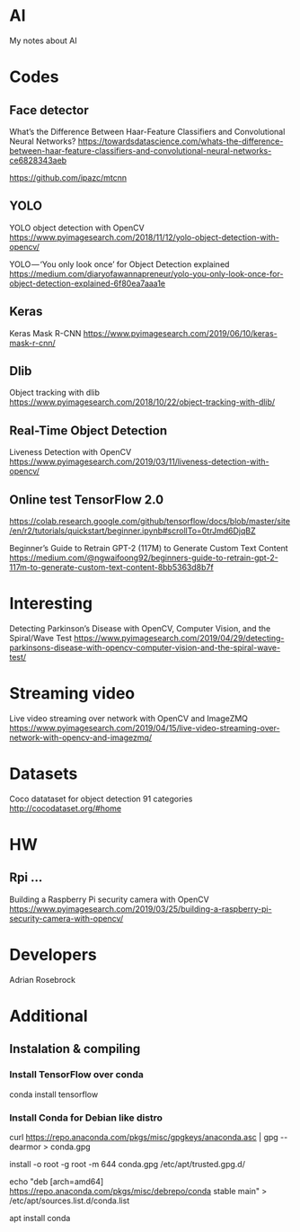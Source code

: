 # AI
My notes about AI

# Codes

## Face detector

What’s the Difference Between Haar-Feature Classifiers and Convolutional Neural Networks? https://towardsdatascience.com/whats-the-difference-between-haar-feature-classifiers-and-convolutional-neural-networks-ce6828343aeb

https://github.com/ipazc/mtcnn

## YOLO

YOLO object detection with OpenCV https://www.pyimagesearch.com/2018/11/12/yolo-object-detection-with-opencv/

YOLO — ‘You only look once’ for Object Detection explained https://medium.com/diaryofawannapreneur/yolo-you-only-look-once-for-object-detection-explained-6f80ea7aaa1e

## Keras

Keras Mask R-CNN https://www.pyimagesearch.com/2019/06/10/keras-mask-r-cnn/

## Dlib

Object tracking with dlib https://www.pyimagesearch.com/2018/10/22/object-tracking-with-dlib/

## Real-Time Object Detection

Liveness Detection with OpenCV https://www.pyimagesearch.com/2019/03/11/liveness-detection-with-opencv/

## Online test TensorFlow 2.0

https://colab.research.google.com/github/tensorflow/docs/blob/master/site/en/r2/tutorials/quickstart/beginner.ipynb#scrollTo=0trJmd6DjqBZ

Beginner’s Guide to Retrain GPT-2 (117M) to Generate Custom Text Content https://medium.com/@ngwaifoong92/beginners-guide-to-retrain-gpt-2-117m-to-generate-custom-text-content-8bb5363d8b7f

#

# Interesting

Detecting Parkinson’s Disease with OpenCV, Computer Vision, and the Spiral/Wave Test https://www.pyimagesearch.com/2019/04/29/detecting-parkinsons-disease-with-opencv-computer-vision-and-the-spiral-wave-test/

# Streaming video

Live video streaming over network with OpenCV and ImageZMQ https://www.pyimagesearch.com/2019/04/15/live-video-streaming-over-network-with-opencv-and-imagezmq/

# Datasets

Coco datataset for object detection 91 categories http://cocodataset.org/#home

# HW

## Rpi ...

Building a Raspberry Pi security camera with OpenCV https://www.pyimagesearch.com/2019/03/25/building-a-raspberry-pi-security-camera-with-opencv/

# Developers

Adrian Rosebrock

# Additional

## Instalation & compiling

### Install TensorFlow over conda

conda install tensorflow

### Install Conda for Debian like distro

curl https://repo.anaconda.com/pkgs/misc/gpgkeys/anaconda.asc | gpg --dearmor > conda.gpg

install -o root -g root -m 644 conda.gpg /etc/apt/trusted.gpg.d/

echo "deb [arch=amd64] https://repo.anaconda.com/pkgs/misc/debrepo/conda stable main" > /etc/apt/sources.list.d/conda.list

apt install conda
